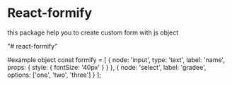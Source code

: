 # React-formify
this package help you to create custom form with js object


"# react-formify" 





#example object
const formify = [
  {
    node: 'input',
    type: 'text',
    label: 'name',
    props: {
      style: {
        fontSize: '40px'
      }
    }
  }, 
  {
    node: 'select',
    label: 'gradee',
    options: ['one', 'two', 'three']
  }
];
